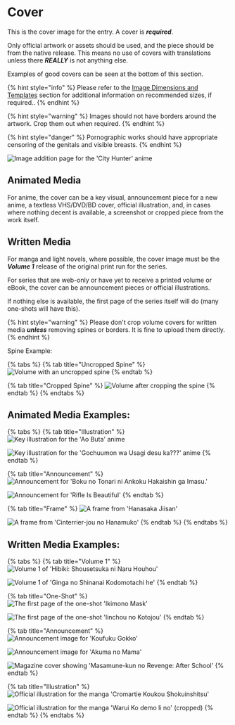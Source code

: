 # Cover

This is the cover image for the entry. A cover is _**required**_.

Only official artwork or assets should be used, and the piece should be from the native release. This means no use of covers with translations unless there _**REALLY**_ is not anything else.

Examples of good covers can be seen at the bottom of this section.

{% hint style="info" %}
Please refer to the [Image Dimensions and Templates](../../media-specification/image-dimensions-and-template.md) section for additional information on recommended sizes, if required..
{% endhint %}

{% hint style="warning" %}
Images should not have borders around the artwork. Crop them out when required.
{% endhint %}

{% hint style="danger" %}
Pornographic works should have appropriate censoring of the genitals and visible breasts.
{% endhint %}

![Image addition page for the &apos;City Hunter&apos; anime](../../.gitbook/assets/images.png)

## Animated Media

For anime, the cover can be a key visual, announcement piece for a new anime, a textless VHS/DVD/BD cover, official illustration, and, in cases where nothing decent is available, a screenshot or cropped piece from the work itself.

## Written Media

For manga and light novels, where possible, the cover image must be the _**Volume 1**_ release of the original print run for the series.

For series that are web-only or have yet to receive a printed volume or eBook, the cover can be announcement pieces or official illustrations.

If nothing else is available, the first page of the series itself will do \(many one-shots will have this\).

{% hint style="warning" %}
Please don't crop volume covers for written media _**unless**_ removing spines or borders. It is fine to upload them directly.
{% endhint %}

Spine Example:

{% tabs %}
{% tab title="Uncropped Spine" %}
![Volume with an uncropped spine](https://github.com/AniList/Submission-Manual/tree/a75a145be94b07fe00ba94c797a3d65e0ee28116/.gitbook/assets/bad_cover_jump%20%281%29.jpg)
{% endtab %}

{% tab title="Cropped Spine" %}
![Volume after cropping the spine](../../.gitbook/assets/good_cover_jump.jpg)
{% endtab %}
{% endtabs %}

## Animated Media Examples:

{% tabs %}
{% tab title="Illustration" %}
![Key illustration for the &apos;Ao Buta&apos; anime](../../.gitbook/assets/good_cover_ao_buta.jpg)

![Key illustration for the &apos;Gochuumon wa Usagi desu ka???&apos; anime](../../.gitbook/assets/good_cover_gochuu.jpg)
{% endtab %}

{% tab title="Announcement" %}
![Announcement for &apos;Boku no Tonari ni Ankoku Hakaishin ga Imasu.&apos;](../../.gitbook/assets/good_announcement_ankoku.jpg)

![Announcement for &apos;Rifle Is Beautiful&apos;](../../.gitbook/assets/good_announcement_rifle.jpg)
{% endtab %}

{% tab title="Frame" %}
![A frame from &apos;Hanasaka Jiisan&apos;](../../.gitbook/assets/good_frame_hanasaka.jpg)

![A frame from &apos;Cinterrier-jou no Hanamuko&apos;](../../.gitbook/assets/good_frame_cinterrier.jpg)
{% endtab %}
{% endtabs %}

## Written Media Examples:

{% tabs %}
{% tab title="Volume 1" %}
![Volume 1 of &apos;Hibiki: Shousetsuka ni Naru Houhou&apos;](../../.gitbook/assets/good_cover_hibiki.jpg)

![Volume 1 of &apos;Ginga no Shinanai Kodomotachi he&apos;](https://github.com/AniList/Submission-Manual/tree/a75a145be94b07fe00ba94c797a3d65e0ee28116/.gitbook/assets/good_cover_ginga%20%281%29.jpg)
{% endtab %}

{% tab title="One-Shot" %}
![The first page of the one-shot &apos;Ikimono Mask&apos;](../../.gitbook/assets/good_cover_ikimono.png)

![The first page of the one-shot &apos;Iinchou no Kotojou&apos;](../../.gitbook/assets/good_cover_iinchou.jpg)
{% endtab %}

{% tab title="Announcement" %}
![Announcement image for &apos;Koufuku Gokko&apos;](https://github.com/AniList/Submission-Manual/tree/a75a145be94b07fe00ba94c797a3d65e0ee28116/.gitbook/assets/good_cover_koufuku_announcement%20%281%29.jpg)

![Announcement image for &apos;Akuma no Mama&apos;](../../.gitbook/assets/good_cover_akuma_announcement.jpg)

![Magazine cover showing &apos;Masamune-kun no Revenge: After School&apos;](../../.gitbook/assets/good_cover_masamune_announcement.jpg)
{% endtab %}

{% tab title="Illustration" %}
![Official illustration for the manga &apos;Cromartie Koukou Shokuinshitsu&apos;](../../.gitbook/assets/good_cover_mechazawa_announcement.jpg)

![Official illustration for the manga &apos;Warui Ko demo Ii no&apos; \(cropped\)](../../.gitbook/assets/good_cover_waruiko_announcement.png)
{% endtab %}
{% endtabs %}

